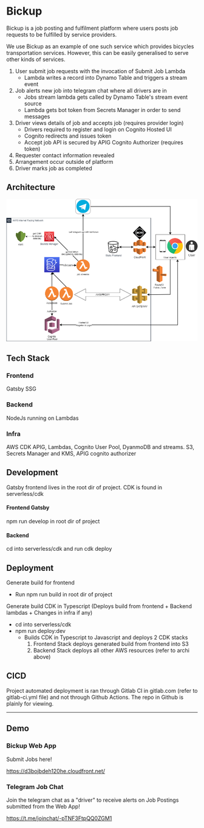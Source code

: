 # Bickup

Bickup is a job posting and fulfilment platform where users posts job requests to be fulfilled by service providers.

We use Bickup as an example of one such service which provides bicycles transportation services. However, this can be easily generalised to serve other kinds of services.

1. User submit job requests with the invocation of Submit Job Lambda
   - Lambda writes a record into Dynamo Table and triggers a stream event
2. Job alerts new job into telegram chat where all drivers are in
   - Jobs stream lambda gets called by Dynamo Table's stream event source
   - Lambda gets bot token from Secrets Manager in order to send messages
3. Driver views details of job and accepts job (requires provider login)
   - Drivers required to register and login on Cognito Hosted UI
   - Cognito redirects and issues token
   - Accept job API is secured by APIG Cognito Authorizer (requires token)
4. Requester contact information revealed
5. Arrangement occur outside of platform
6. Driver marks job as completed

## Architecture

![Bickup AWS Architecture](bickup-archi.png)

## Tech Stack

### Frontend

Gatsby SSG

### Backend

NodeJs running on Lambdas

### Infra

AWS CDK
APIG, Lambdas, Cognito User Pool, DyanmoDB and streams. S3, Secrets Manager and KMS, APIG cognito authorizer

## Development
Gatsby frontend lives in the root dir of project.
CDK is found in serverless/cdk

#### Frontend Gatsby
npm run develop in root dir of project
#### Backend
cd into serverless/cdk and run cdk deploy

## Deployment

Generate build for frontend

- Run npm run build in root dir of project

Generate build CDK in Typescript (Deploys build from frontend + Backend lambdas + Changes in infra if any)

- cd into serverless/cdk
- npm run deploy:dev
  - Builds CDK in Typescript to Javascript and deploys 2 CDK stacks 
    1. Frontend Stack deploys generated build from frontend into S3
    2. Backend Stack deploys all other AWS resources (refer to archi above)

## CICD
Project automated deployment is ran through Gitlab CI in gitlab.com (refer to gitlab-ci.yml file) and not through Github Actions. The repo in Github is plainly for viewing.

---

## Demo

### Bickup Web App
Submit Jobs here!

https://d3bojbdeh120he.cloudfront.net/

### Telegram Job Chat
Join the telegram chat as a "driver" to receive alerts on Job Postings submitted from the Web App!

https://t.me/joinchat/-pTNF3FtpQQ0ZGM1

